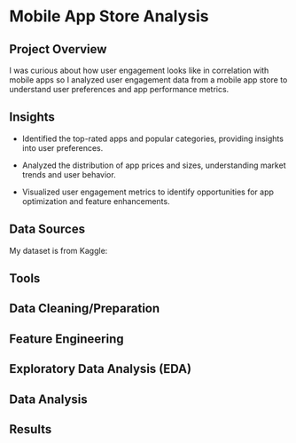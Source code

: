 # Mobile App Store Analysis



## Project Overview

   I was curious about how user engagement looks like in correlation with mobile apps so I analyzed user engagement data from a mobile app store to understand	  user preferences and app performance metrics. 

## Insights

   - Identified the top-rated apps and popular categories, providing insights into user preferences.

   - Analyzed the distribution of app prices and sizes, understanding market trends and user behavior.

   - Visualized user engagement metrics to identify opportunities for app optimization and feature enhancements.

  
  
## Data Sources
   My dataset is from Kaggle: 

## Tools

## Data Cleaning/Preparation

## Feature Engineering

## Exploratory Data Analysis (EDA)


## Data Analysis


## Results


